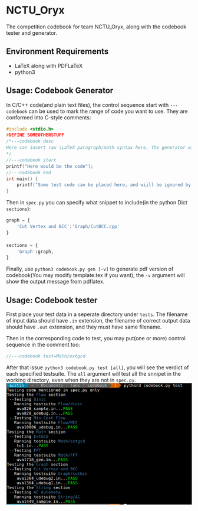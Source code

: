 # NCTU_Oryx

The competition codebook for team NCTU_Oryx, along with the codebook tester and generator.

## Environment Requirements

* LaTeX along with PDFLaTeX
* python3

## Usage: Codebook Generator

In C/C++ code(and plain text files), the control sequence start with `---codebook` can be used to mark the range of code you want to use. They are conformed into C-style comments:

```cpp
#include <stdio.h>
#DEFINE SOMEOTHERSTUFF
/*---codebook desc
Here can insert raw \LaTeX paragraph/math syntax here, the generator will copy this block of comment verbatim into codebook
*/
//---codebook start
printf("Here would be the code"); 
//---codebook end
int main() {
	printf("Some test code can be placed here, and wiill be ignored by the generator");
}
```

Then in `spec.py` you can specify what snippet to include(in the python Dict `sections`):

```python
graph = {
    'Cut Vertex and BCC':'Graph/CutBCC.cpp'
}

sections = {
    'Graph':graph,
}
```

Finally, use `python3 codebook.py gen [-v]` to generate pdf version of codebook(You may modify template.tex if you want), the `-v` argument will show the output message from pdflatex.

## Usage: Codebook tester

First place your test data in a seperate directory under `tests`. The filename of input data should have `.in` extension, the filename of correct output data should have `.out` extension, and they must have same filename.

Then in the corresponding code to test, you may put(one or more) control sequence in the comment too:
```cpp
//---codebook test=Math/extgcd
```

After that issue `python3 codebook.py test [all]`, you will see the verdict of each specified testsuite. The `all` argument will test all the snnipet in the working directory, even when they are not in `spec.py`.
![Codebook Test](/codebook_test.png?raw=true)
